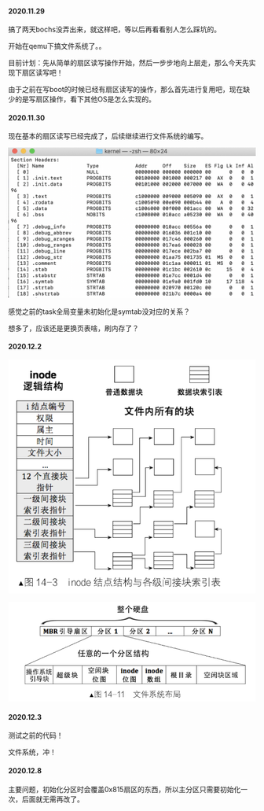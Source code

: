 ####  2020.11.29

搞了两天bochs没弄出来，就这样吧，等以后再看看别人怎么踩坑的。

开始在qemu下搞文件系统了。。

目前计划：先从简单的扇区读写操作开始，然后一步步地向上层走，那么今天先实现下扇区读写吧！

由于之前在写boot的时候已经有扇区读写的操作，那么首先进行复用吧，现在缺少的是写扇区操作，看下其他OS是怎么实现的。

#### 2020.11.30

现在基本的扇区读写已经完成了，后续继续进行文件系统的编写。

![image-20201130230830833](文件系统.assets/image-20201130230830833.png)

感觉之前的task全局变量未初始化是symtab没对应的关系？

想多了，应该还是更换页表啥，刷内存了？

#### 2020.12.2

![image-20201204104926918](文件系统.assets/image-20201204104926918.png)

![image-20201202164254808](文件系统.assets/image-20201202164254808.png)

#### 2020.12.3

测试之前的代码！

文件系统，冲！

#### 2020.12.8

主要问题，初始化分区时会覆盖0x815扇区的东西，所以主分区只需要初始化一次，后面就无需再改了。